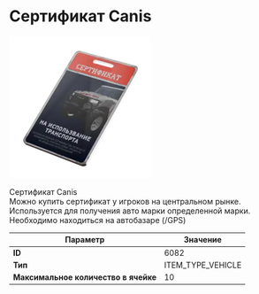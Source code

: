 # Сертификат Canis

![Item Image](../img/6082.webp?raw=true)

Сертификат Canis<br>Можно купить сертификат у игроков на центральном рынке.<br>Используется для получения авто марки определенной марки.<br>Необходимо находиться на автобазаре (/GPS)


| Параметр | Значение |
|----------|----------|
| **ID** | 6082 |
| **Тип** | ITEM_TYPE_VEHICLE |
| **Максимальное количество в ячейке** | 10 |

